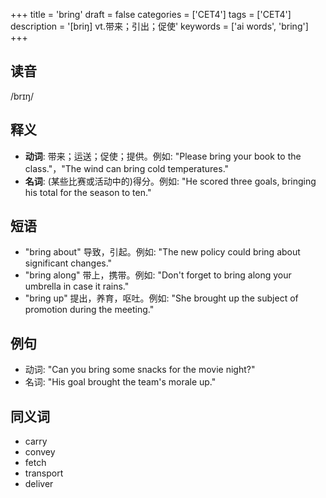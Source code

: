 +++
title = 'bring'
draft = false
categories = ['CET4']
tags = ['CET4']
description = '[briŋ] vt.带来；引出；促使'
keywords = ['ai words', 'bring']
+++

## 读音
/brɪŋ/

## 释义
- **动词**: 带来；运送；促使；提供。例如: "Please bring your book to the class."，"The wind can bring cold temperatures."
- **名词**: (某些比赛或活动中的)得分。例如: "He scored three goals, bringing his total for the season to ten."

## 短语
- "bring about" 导致，引起。例如: "The new policy could bring about significant changes."
- "bring along" 带上，携带。例如: "Don't forget to bring along your umbrella in case it rains."
- "bring up" 提出，养育，呕吐。例如: "She brought up the subject of promotion during the meeting."

## 例句
- 动词: "Can you bring some snacks for the movie night?"
- 名词: "His goal brought the team's morale up."

## 同义词
- carry
- convey
- fetch
- transport
- deliver
